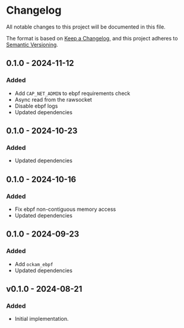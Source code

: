 # Changelog
All notable changes to this project will be documented in this file.

The format is based on [Keep a Changelog](https://keepachangelog.com/en/1.0.0/),
and this project adheres to [Semantic Versioning](https://semver.org/spec/v2.0.0.html).

## 0.1.0 - 2024-11-12

### Added

- Add `CAP_NET_ADMIN` to ebpf requirements check
- Async read from the rawsocket
- Disable ebpf logs
- Updated dependencies

## 0.1.0 - 2024-10-23

### Added

- Updated dependencies

## 0.1.0 - 2024-10-16

### Added

- Fix ebpf non-contiguous memory access
- Updated dependencies

## 0.1.0 - 2024-09-23

### Added

- Add `ockam_ebpf`
- Updated dependencies

## v0.1.0 - 2024-08-21
### Added

 - Initial implementation.
